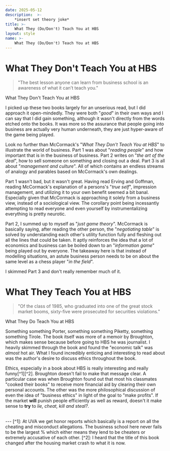 ```yaml
---
date: 2025-05-12
description:  >-
    *insert set theory joke*
title: >-
    What They (Do/Don't) Teach You at HBS
layout: style
name: >-
    What They (Do/Don't) Teach You at HBS
---
```


# What They Don't Teach You at HBS

> "The best lesson anyone can learn from business school is an awareness of what it can’t teach you."
<figcaption class="blockquote-footer">What They Don't Teach You at HBS</figcaption>

I picked up these two books largely for an unserious read, but I did approach it open-mindedly. They were both "*good*" in their own ways and I can say that I did gain something, although it wasn't directly from the words etched onto the books. It was more so the assurance that people going into business are actually very human underneath, they are just hyper-aware of the game being played.

Look no further than McCormack's "*What They Don't Teach You at HBS*" to illustrate the world of business. Part 1 was about "*reading people*" and how important that is in the business of business. Part 2 writes on "*the art of the deal*", how to sell someone on something and closing out a deal. Part 3 is all about "*management and culture*". All of which contains an endless streams of analogy and parables based on McCormack's own dealings.

Part 1 wasn't bad, but it wasn't great. Having read Erving and Goffman, reading McCormack's explanation of a persons's "*true self*", impression management, and utilizing it to your own benefit seemed a bit banal. Especially given that McCormack is approaching it solely from a business view, instead of a sociological view. The corollary point being incessantly attempting to read everyone and even yourself by instrumentalizing everything is pretty neurotic.

Part 2, I summed up to myself as "*just game theory*". McCormack is basically saying, after reading the other person, the "*negotiating table*" is solved by understanding each other's utility function fully and fleshing out all the lines that could be taken. It aptly reinforces the idea that a lot of economics and business can be boiled down to an "*information game*" being played out by everyone. The takeaway here is that instead of modelling situations, an astute business person needs to be on about the same level as a chess player "*in the field*".

I skimmed Part 3 and don't really remember much of it.

# What They Teach You at HBS

> "Of the class of 1985, who graduated into one of the great stock market booms, sixty-five were prosecuted for securities violations."
<figcaption class="blockquote-footer">What They Do Teach You at HBS</figcaption>

Something something Porter, something something Piketty, something something Tirole. The book itself was more of a memoir by Broughton, which makes sense because before going to HBS he was journalist. I heavily skimmed through the book and found the "economic talk" was *almost* hot air. What I found incredibly enticing and interesting to read about was the author's desire to discuss ethics throughout the book.

Ethics, especially in a book about HBS is really interesting and really funny[^1][^2]. Broughton doesn't fail to make that message clear. A particular case was when Broughton found out that most his classmates "cooked their books" to receive more financial aid by clearing their own personal accounts. The other was the more philosophical discussion of even the idea of "business ethics" in light of the goal to "make profits". If the market **will** punish people efficiently as well as reward, doesn't it make sense to **try** to *lie, cheat, kill and steal?*.


<br/>
---
[^1]: At UVA we get honor reports which basically is a report on all the cheating and misconduct allegations. The business school here never fails to be the largest % which either means they lend to be cheaters or extremely accusative of each other.
[^2]: I heard that the title of this book changed after the housing market crash to what it is now.